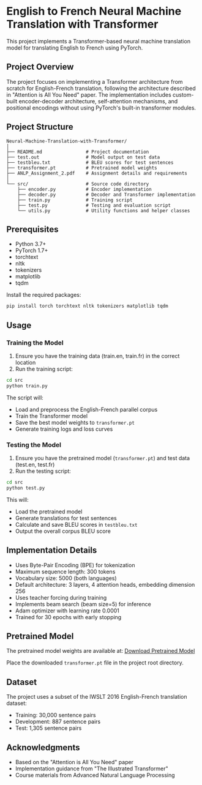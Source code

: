 # English to French Neural Machine Translation with Transformer

This project implements a Transformer-based neural machine translation model for translating English to French using PyTorch.

## Project Overview

The project focuses on implementing a Transformer architecture from scratch for English-French translation, following the architecture described in "Attention is All You Need" paper. The implementation includes custom-built encoder-decoder architecture, self-attention mechanisms, and positional encodings without using PyTorch's built-in transformer modules.

## Project Structure

```
Neural-Machine-Translation-with-Transformer/
│
├── README.md                # Project documentation
├── test.out                 # Model output on test data
├── testbleu.txt             # BLEU scores for test sentences
├── transformer.pt           # Pretrained model weights
├── ANLP_Assignment_2.pdf    # Assignment details and requirements
│
└── src/                     # Source code directory
    ├── encoder.py           # Encoder implementation
    ├── decoder.py           # Decoder and Transformer implementation
    ├── train.py             # Training script
    ├── test.py              # Testing and evaluation script
    └── utils.py             # Utility functions and helper classes
```

## Prerequisites

- Python 3.7+
- PyTorch 1.7+
- torchtext
- nltk
- tokenizers
- matplotlib
- tqdm

Install the required packages:

```bash
pip install torch torchtext nltk tokenizers matplotlib tqdm
```

## Usage

### Training the Model

1. Ensure you have the training data (train.en, train.fr) in the correct location
2. Run the training script:

```bash
cd src
python train.py
```

The script will:

- Load and preprocess the English-French parallel corpus
- Train the Transformer model
- Save the best model weights to `transformer.pt`
- Generate training logs and loss curves

### Testing the Model

1. Ensure you have the pretrained model (`transformer.pt`) and test data (test.en, test.fr)
2. Run the testing script:

```bash
cd src
python test.py
```

This will:

- Load the pretrained model
- Generate translations for test sentences
- Calculate and save BLEU scores in `testbleu.txt`
- Output the overall corpus BLEU score

## Implementation Details

- Uses Byte-Pair Encoding (BPE) for tokenization
- Maximum sequence length: 300 tokens
- Vocabulary size: 5000 (both languages)
- Default architecture: 3 layers, 4 attention heads, embedding dimension 256
- Uses teacher forcing during training
- Implements beam search (beam size=5) for inference
- Adam optimizer with learning rate 0.0001
- Trained for 30 epochs with early stopping

## Pretrained Model

The pretrained model weights are available at:
[Download Pretrained Model](https://iiitaphyd-my.sharepoint.com/:u:/g/personal/gaurav_bhole_research_iiit_ac_in/EXa_W5VRCtxAhX2rVkTYlcIBz6S5Ow37wFBJgSjjuXYoBA?e=VqwtS6)

Place the downloaded `transformer.pt` file in the project root directory.

## Dataset

The project uses a subset of the IWSLT 2016 English-French translation dataset:

- Training: 30,000 sentence pairs
- Development: 887 sentence pairs
- Test: 1,305 sentence pairs

## Acknowledgments

- Based on the "Attention is All You Need" paper
- Implementation guidance from "The Illustrated Transformer"
- Course materials from Advanced Natural Language Processing
